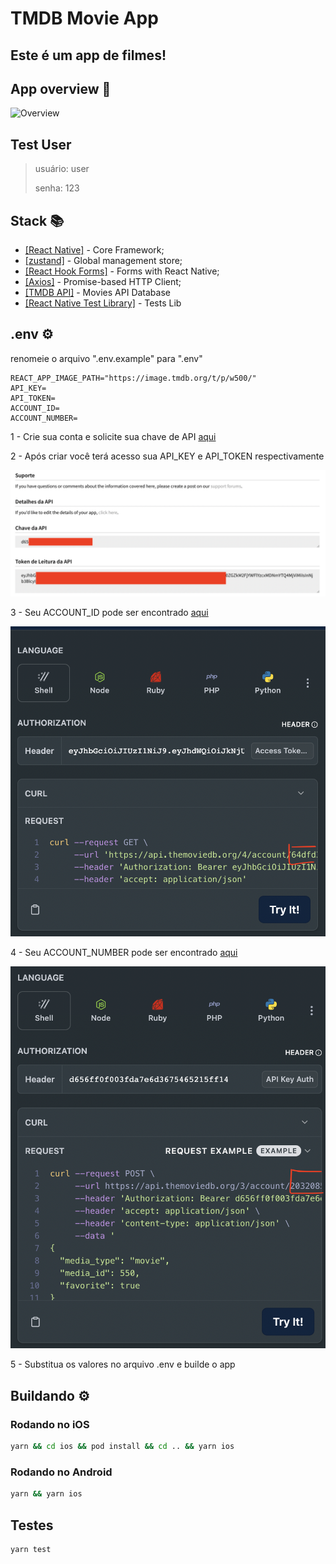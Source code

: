 # TMDB Movie App

## Este é um app de filmes!

## App overview 📱

![Overview](./.github/demo.gif)
## Test User
> usuário: user
>
> senha: 123


## Stack 📚

- [[React Native]](https://reactnative.dev/) - Core Framework;
- [[zustand]](https://github.com/pmndrs/zustand) - Global management store;
- [[React Hook Forms]](https://www.react-hook-form.com/) - Forms with React Native;
- [[Axios]](https://github.com/axios/axios) -  Promise-based HTTP Client;
- [[TMDB API]](https://www.themoviedb.org/settings/api) - Movies API Database
- [[React Native Test Library]](https://callstack.github.io/react-native-testing-library/) - Tests Lib

## .env ⚙️
renomeie o arquivo  ".env.example" para ".env"

```
REACT_APP_IMAGE_PATH="https://image.tmdb.org/t/p/w500/"
API_KEY=
API_TOKEN=
ACCOUNT_ID=
ACCOUNT_NUMBER=
```

1 - Crie sua conta e solicite sua chave de API [aqui](https://www.themoviedb.org/settings/api)

2 - Após criar você terá acesso sua API_KEY e API_TOKEN respectivamente

![Keys](./.github/API_KEY%20and%20API_TOKEN.png)

3 - Seu ACCOUNT_ID pode ser encontrado [aqui](https://developer.themoviedb.org/v4/reference/account-favorite-movies)

![Keys](./.github/ACCOUNT_ID.png)

4 - Seu ACCOUNT_NUMBER pode ser encontrado [aqui](https://developer.themoviedb.org/reference/account-add-favorite)

![Keys](./.github/ACCOUNT_NUMBER.png)

5 - Substitua os valores no arquivo .env e builde o app


## Buildando ⚙️
### Rodando no iOS
```sh
yarn && cd ios && pod install && cd .. && yarn ios
```

### Rodando no Android
```sh
yarn && yarn ios
```

## Testes

```sh
yarn test
```
